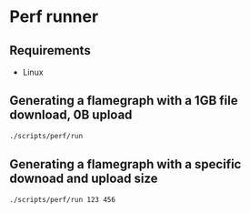 # Perf runner

## Requirements

* Linux

## Generating a flamegraph with a 1GB file download, 0B upload

```bash
./scripts/perf/run
```

## Generating a flamegraph with a specific downoad and upload size

```bash
./scripts/perf/run 123 456
```

